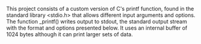 This project consists of a custom version of C's printf function, found in the standard library <stdio.h> that allows different input arguments and options. The function _printf() writes output to stdout, the standard output stream with the format and options presented below. It uses an internal buffer of 1024 bytes although it can print larger sets of data.
